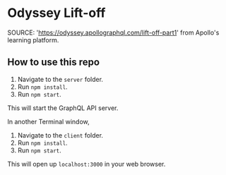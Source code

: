 # Odyssey Lift-off

SOURCE: 'https://odyssey.apollographql.com/lift-off-part1' from Apollo's learning platform.
## How to use this repo

1. Navigate to the `server` folder.
1. Run `npm install`.
1. Run `npm start`.

This will start the GraphQL API server.

In another Terminal window,

1. Navigate to the `client` folder.
1. Run `npm install`.
1. Run `npm start`.

This will open up `localhost:3000` in your web browser.
